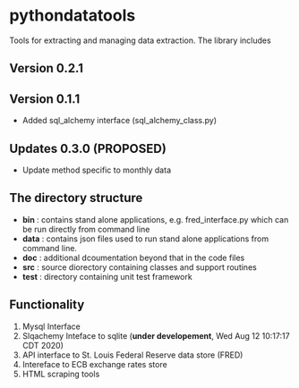 # pythondatatools
Tools for extracting and managing data extraction. The library includes

## Version 0.2.1

## Version 0.1.1
* Added sql_alchemy interface (sql_alchemy_class.py)

## Updates 0.3.0 (PROPOSED)
* Update method specific to monthly data

## The directory structure
* __bin__ : contains stand alone applications, e.g. fred_interface.py which can be run directly
    from command line
* __data__  : contains json files used to run stand alone applications from command line.
* __doc__ : additional dcoumentation beyond that in the code files
* __src__ : source diorectory containing classes and support routines
* __test__ : directory containing unit test framework

## Functionality
1. Mysql Interface
2. Slqachemy Inteface to sqlite (**under developement**, Wed Aug 12 10:17:17 CDT 2020)
2. API interface to St. Louis Federal Reserve data store (FRED)
3. Intereface to ECB exchange rates store
4. HTML scraping tools
